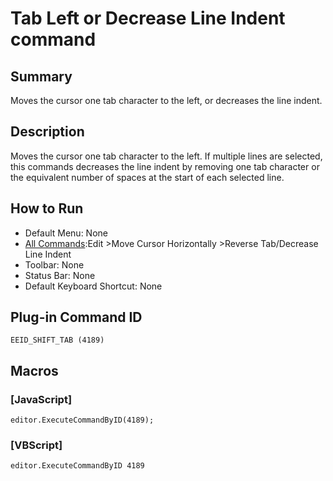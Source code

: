 # Tab Left or Decrease Line Indent command

## Summary

Moves the cursor one tab character to the left, or decreases the line
indent.

## Description

Moves the cursor one tab character to the left. If
multiple lines are selected, this commands decreases the line indent by removing
one tab character or the equivalent number of spaces at the start of each
selected line.

## How to Run

- Default Menu: None
- [All Commands](../tools/all_commands):Edit \>Move Cursor Horizontally
\>Reverse Tab/Decrease Line
Indent
- Toolbar: None
- Status Bar: None
- Default Keyboard Shortcut: None

## Plug-in Command ID

```
EEID_SHIFT_TAB (4189)```

## Macros

### \[JavaScript\]

```
editor.ExecuteCommandByID(4189);
```

### \[VBScript\]

```
editor.ExecuteCommandByID 4189
```
